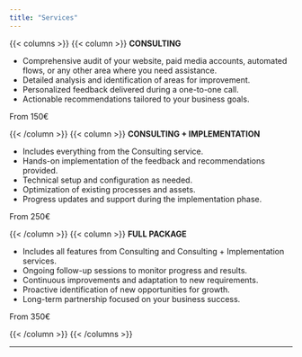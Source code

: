 ```yaml
---
title: "Services"
---
```


{{< columns >}}
    {{< column >}}
        <strong>CONSULTING</strong>
        <ul>
            <li>Comprehensive audit of your website, paid media accounts, automated flows, or any other area where you need assistance.</li>
            <li>Detailed analysis and identification of areas for improvement.</li>
            <li>Personalized feedback delivered during a one-to-one call.</li>
            <li>Actionable recommendations tailored to your business goals.</li>
        </ul>
        <p class="price">From 150€</p>
    {{< /column >}}
    {{< column >}}
        <strong>CONSULTING + IMPLEMENTATION</strong>
        <ul>
            <li>Includes everything from the Consulting service.</li>
            <li>Hands-on implementation of the feedback and recommendations provided.</li>
            <li>Technical setup and configuration as needed.</li>
            <li>Optimization of existing processes and assets.</li>
            <li>Progress updates and support during the implementation phase.</li>
        </ul>
        <p class="price">From 250€</p>
    {{< /column >}}
    {{< column >}}
        <strong>FULL PACKAGE</strong>
        <ul>
            <li>Includes all features from Consulting and Consulting + Implementation services.</li>
            <li>Ongoing follow-up sessions to monitor progress and results.</li>
            <li>Continuous improvements and adaptation to new requirements.</li>
            <li>Proactive identification of new opportunities for growth.</li>
            <li>Long-term partnership focused on your business success.</li>
        </ul>
        <p class="price">From 350€</p>
    {{< /column >}}
{{< /columns >}}

---
